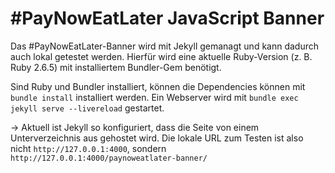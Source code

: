 # #PayNowEatLater JavaScript Banner

Das #PayNowEatLater-Banner wird mit Jekyll gemanagt und kann dadurch
auch lokal getestet werden. Hierfür wird eine aktuelle Ruby-Version (z. B. 
Ruby 2.6.5) mit installiertem Bundler-Gem benötigt.

Sind Ruby und Bundler installiert, können die Dependencies können mit 
`bundle install` installiert werden. Ein Webserver wird mit 
`bundle exec jekyll serve --livereload` gestartet.

→ Aktuell ist Jekyll so konfiguriert, dass die Seite von einem
Unterverzeichnis aus gehostet wird. Die lokale URL zum Testen ist also
nicht `http://127.0.0.1:4000`, sondern
`http://127.0.0.1:4000/paynoweatlater-banner/`
